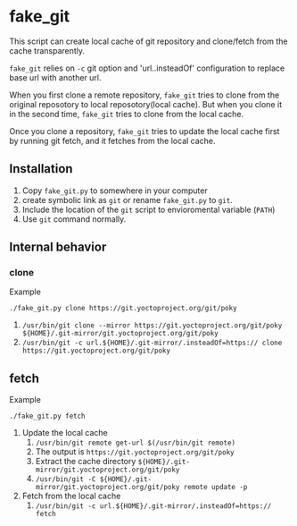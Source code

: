 # fake_git

This script can create local cache of git repository and clone/fetch from the cache transparently.

`fake_git` relies on `-c` git option and 'url.<base>.insteadOf' configuration to replace base url with another url.

When you first clone a remote repository, `fake_git` tries to clone from the original reposotory to local reposotory(local cache).
But when you clone it in the second time, `fake_git` tries to clone from the local cache.

Once you clone a repository, `fake_git` tries to update the local cache first by running git fetch, and it fetches from the local cache.

## Installation

1. Copy `fake_git.py` to somewhere in your computer
2. create symbolic link as `git` or rename `fake_git.py` to `git`.
3. Include the location of the `git` script to envioromental variable (`PATH`)
4. Use `git` command normally.

## Internal behavior

### clone

Example

```
./fake_git.py clone https://git.yoctoproject.org/git/poky
```

1. `/usr/bin/git clone --mirror https://git.yoctoproject.org/git/poky ${HOME}/.git-mirror/git.yoctoproject.org/git/poky`
2. `/usr/bin/git -c url.${HOME}/.git-mirror/.insteadOf=https:// clone https://git.yoctoproject.org/git/poky`

## fetch

Example

```
./fake_git.py fetch
```

1. Update the local cache
    1. `/usr/bin/git remote get-url $(/usr/bin/git remote)`
    2. The output is `https://git.yoctoproject.org/git/poky`
    3. Extract the cache directory `${HOME}/.git-mirror/git.yoctoproject.org/git/poky`
    4. `/usr/bin/git -C ${HOME}/.git-mirror/git.yoctoproject.org/git/poky remote update -p`
2. Fetch from the local cache
    1. `/usr/bin/git -c url.${HOME}/.git-mirror/.insteadOf=https:// fetch`
